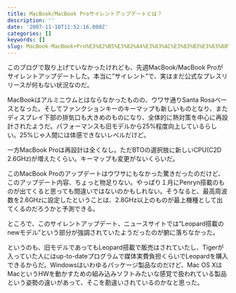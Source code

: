 ```yaml
---
title: MacBook/MacBook Proサイレントアップデートとは？
description: ''
date: '2007-11-10T11:52:16.000Z'
categories: []
keywords: []
slug: MacBook-MacBook+Pro%E3%82%B5%E3%82%A4%E3%83%AC%E3%83%B3%E3%83%88%E3%82%A2%E3%83%83%E3%83%97%E3%83%87%E3%83%BC%E3%83%88%E3%81%A8%E3%81%AF%EF%BC%9F
---
```

このブログで取り上げていなかったけれども、先週MacBook/MacBook Proがサイレントアップデートした。本当に”サイレント”で、実はまだ公式なプレスリリースが何もない状況なのだ。

MacBookはアルミニウムとはならなかったものの、ウワサ通りSanta Rosaベースとなった。そしてファンクションキーのキーマップも新しいものとなり、またディスプレイ下部の排気口も大きめのものになり、全体的に熱対策を中心に再設計されたようだ。パフォーマンスも旧モデルから25%程度向上しているらしい。25%じゃ人間には体感できないレベルだけど。

一方MacBook Proは再設計は全くなし。ただBTOの選択肢に新しいCPU(C2D 2.6GHz)が増えたくらい。キーマップも変更がないくらいだ。

このMacBook Proのアップデートはウワサにもなかった驚きだったのだけど、このアップデート内容、ちょっと物足りない。やっぱり１月にPenryn搭載のものが出てくると思っても間違いではないのかもしれない。そうなると、最高周波数を2.6GHzに設定したということは、2.8GHz以上のものが最上機種として出てくるのだろうかと予測できる。

ところで、このサイレントアップデート、ニュースサイトでは”Leopard搭載のnewモデル”という部分が強調されていたようだったのが腑に落ちなかった。

というのも、旧モデルであってもLeopard搭載で販売はされていたし、Tigerが入っていた人にはup-to-dateプログラムで媒体実費負担くらいでLeopardを購入できるからだ。Windowsはいわゆるパッケージ製品なのだけど、Mac OS XはMacというHWを動かすための組み込みソフトみたいな感覚で扱われている製品という姿勢の違いがあって、そこを勘違いされているのかなと思った。